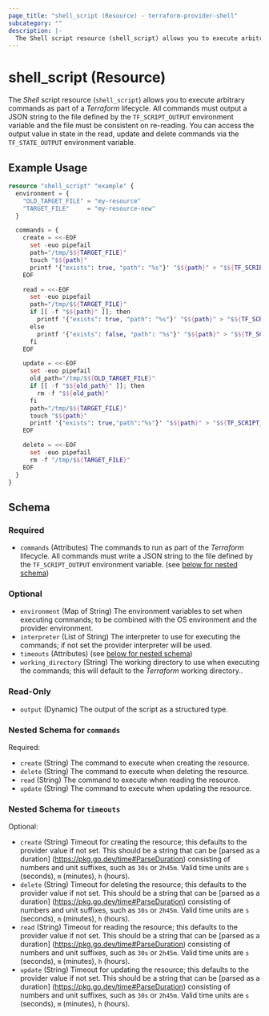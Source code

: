 ```yaml
---
page_title: "shell_script (Resource) - terraform-provider-shell"
subcategory: ""
description: |-
  The Shell script resource (shell_script) allows you to execute arbitrary commands as part of a Terraform lifecycle. All commands must output a JSON string to the file defined by the TF_SCRIPT_OUTPUT environment variable and the file must be consistent on re-reading. You can access the output value in state in the read, update and delete commands via the TF_STATE_OUTPUT environment variable.
---
```


# shell_script (Resource)

The _Shell_ script resource (`shell_script`) allows you to execute arbitrary commands as part of a _Terraform_ lifecycle. All commands must output a JSON string to the file defined by the `TF_SCRIPT_OUTPUT` environment variable and the file must be consistent on re-reading. You can access the output value in state in the read, update and delete commands via the `TF_STATE_OUTPUT` environment variable.

## Example Usage

```terraform
resource "shell_script" "example" {
  environment = {
    "OLD_TARGET_FILE" = "my-resource"
    "TARGET_FILE"     = "my-resource-new"
  }

  commands = {
    create = <<-EOF
      set -euo pipefail
      path="/tmp/$${TARGET_FILE}"
      touch "$${path}"
      printf '{"exists": true, "path": "%s"}' "$${path}" > "$${TF_SCRIPT_OUTPUT}"
    EOF

    read = <<-EOF
      set -euo pipefail
      path="/tmp/$${TARGET_FILE}"
      if [[ -f "$${path}" ]]; then
        printf '{"exists": true, "path": "%s"}' "$${path}" > "$${TF_SCRIPT_OUTPUT}"
      else
        printf '{"exists": false, "path": "%s"}' "$${path}" > "$${TF_SCRIPT_OUTPUT}"
      fi
    EOF

    update = <<-EOF
      set -euo pipefail
      old_path="/tmp/$${OLD_TARGET_FILE}"
      if [[ -f "$${old_path}" ]]; then
        rm -f "$${old_path}"
      fi
      path="/tmp/$${TARGET_FILE}"
      touch "$${path}"
      printf '{"exists": true,"path":"%s"}' "$${path}" > "$${TF_SCRIPT_OUTPUT}"
    EOF

    delete = <<-EOF
      set -euo pipefail
      rm -f "/tmp/$${TARGET_FILE}"
    EOF
  }
}
```

<!-- schema generated by tfplugindocs -->
## Schema

### Required

- `commands` (Attributes) The commands to run as part of the _Terraform_ lifecycle. All commands must write a JSON string to the file defined by the `TF_SCRIPT_OUTPUT` environment variable. (see [below for nested schema](#nestedatt--commands))

### Optional

- `environment` (Map of String) The environment variables to set when executing commands; to be combined with the OS environment and the provider environment.
- `interpreter` (List of String) The interpreter to use for executing the commands; if not set the provider interpreter will be used.
- `timeouts` (Attributes) (see [below for nested schema](#nestedatt--timeouts))
- `working_directory` (String) The working directory to use when executing the commands; this will default to the _Terraform_ working directory..

### Read-Only

- `output` (Dynamic) The output of the script as a structured type.

<a id="nestedatt--commands"></a>
### Nested Schema for `commands`

Required:

- `create` (String) The command to execute when creating the resource.
- `delete` (String) The command to execute when deleting the resource.
- `read` (String) The command to execute when reading the resource.
- `update` (String) The command to execute when updating the resource.


<a id="nestedatt--timeouts"></a>
### Nested Schema for `timeouts`

Optional:

- `create` (String) Timeout for creating the resource; this defaults to the provider value if not set. This should be a string that can be [parsed as a duration] (https://pkg.go.dev/time#ParseDuration) consisting of numbers and unit suffixes, such as `30s` or `2h45m`. Valid time units are `s` (seconds), `m` (minutes), `h` (hours).
- `delete` (String) Timeout for deleting the resource; this defaults to the provider value if not set. This should be a string that can be [parsed as a duration] (https://pkg.go.dev/time#ParseDuration) consisting of numbers and unit suffixes, such as `30s` or `2h45m`. Valid time units are `s` (seconds), `m` (minutes), `h` (hours).
- `read` (String) Timeout for reading the resource; this defaults to the provider value if not set. This should be a string that can be [parsed as a duration] (https://pkg.go.dev/time#ParseDuration) consisting of numbers and unit suffixes, such as `30s` or `2h45m`. Valid time units are `s` (seconds), `m` (minutes), `h` (hours).
- `update` (String) Timeout for updating the resource; this defaults to the provider value if not set. This should be a string that can be [parsed as a duration] (https://pkg.go.dev/time#ParseDuration) consisting of numbers and unit suffixes, such as `30s` or `2h45m`. Valid time units are `s` (seconds), `m` (minutes), `h` (hours).
